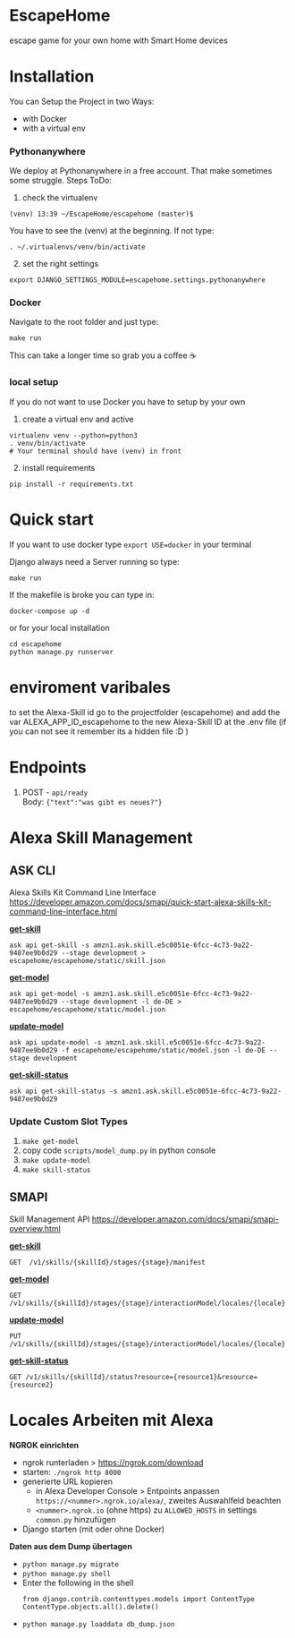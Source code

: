 # EscapeHome
escape game for your own home with Smart Home devices

# Installation 
You can Setup the Project in two Ways: 
* with Docker
* with a virtual env

### Pythonanywhere
We deploy at Pythonanywhere in a free account. That make sometimes some struggle. 
Steps ToDo: 
1. check the virtualenv
``` shell 
(venv) 13:39 ~/EscapeHome/escapehome (master)$
```
You have to see the (venv) at the beginning. If not type: 
``` shell 
. ~/.virtualenvs/venv/bin/activate
```

2. set the right settings
``` shell 
export DJANGO_SETTINGS_MODULE=escapehome.settings.pythonanywhere
```

### Docker
Navigate to the root folder and just type: 

```shell
make run
```

This can take a longer time so grab you a coffee ☕

### local setup
If you do not want to use Docker you have to setup by your own

1. create a virtual env and active 
```shell
virtualenv venv --python=python3
. venv/bin/activate
# Your terminal should have (venv) in front
```
2. install requirements
```shell
pip install -r requirements.txt
```

# Quick start
If you want to use docker type `export USE=docker` in your terminal

Django always need a Server running so type: 
```shell
make run
```

If the makefile is broke you can type in: 
```shell
docker-compose up -d 
```
or for your local installation

```shell
cd escapehome
python manage.py runserver
```
# enviroment varibales
to set the Alexa-Skill id go to the projectfolder (escapehome) and add the var ALEXA_APP_ID_escapehome to the new Alexa-Skill ID at the .env file (if you can not see it remember its a hidden file :D )

# Endpoints
1. POST - `api/ready`  
Body: `{"text":"was gibt es neues?"}`

# Alexa Skill Management

## ASK CLI
Alexa Skills Kit Command Line Interface  
https://developer.amazon.com/docs/smapi/quick-start-alexa-skills-kit-command-line-interface.html


**[get-skill](https://developer.amazon.com/docs/smapi/ask-cli-command-reference.html#get-skill-subcommand)** 
```
ask api get-skill -s amzn1.ask.skill.e5c0051e-6fcc-4c73-9a22-9487ee9b0d29 --stage development > escapehome/escapehome/static/skill.json
```

**[get-model](https://developer.amazon.com/docs/smapi/ask-cli-command-reference.html#get-model-subcommand)**
```
ask api get-model -s amzn1.ask.skill.e5c0051e-6fcc-4c73-9a22-9487ee9b0d29 --stage development -l de-DE > escapehome/escapehome/static/model.json
```

**[update-model](https://developer.amazon.com/docs/smapi/ask-cli-command-reference.html#update-model-subcommand)**
```
ask api update-model -s amzn1.ask.skill.e5c0051e-6fcc-4c73-9a22-9487ee9b0d29 -f escapehome/escapehome/static/model.json -l de-DE --stage development
```

**[get-skill-status](https://developer.amazon.com/docs/smapi/ask-cli-command-reference.html#get-skill-status-subcommand)**
```
ask api get-skill-status -s amzn1.ask.skill.e5c0051e-6fcc-4c73-9a22-9487ee9b0d29
```

### Update Custom Slot Types
1. `make get-model`
2. copy code `scripts/model_dump.py` in python console
3. `make update-model`
4. `make skill-status`

## SMAPI
Skill Management API
https://developer.amazon.com/docs/smapi/smapi-overview.html

**[get-skill](https://developer.amazon.com/docs/smapi/skill-operations.html#get-skill-information)**
```
GET  /v1/skills/{skillId}/stages/{stage}/manifest
```

**[get-model](https://developer.amazon.com/docs/smapi/interaction-model-operations.html#get-interaction-model)**
```
GET /v1/skills/{skillId}/stages/{stage}/interactionModel/locales/{locale}
```

**[update-model](https://developer.amazon.com/docs/smapi/interaction-model-operations.html#update-interaction-model)**
```
PUT /v1/skills/{skillId}/stages/{stage}/interactionModel/locales/{locale}
```

**[get-skill-status](https://developer.amazon.com/docs/smapi/skill-operations.html#get-skill-status)**
```
GET /v1/skills/{skillId}/status?resource={resource1}&resource={resource2}
```

# Locales Arbeiten mit Alexa
__NGROK einrichten__
* ngrok runterladen > https://ngrok.com/download
* starten: `./ngrok http 8000`
* generierte URL kopieren
    * in Alexa Developer Console > Entpoints anpassen `https://<nummer>.ngrok.io/alexa/`, zweites Auswahlfeld beachten
    * `<nummer>.ngrok.io` (ohne https) zu `ALLOWED_HOSTS` in settings `common.py` hinzufügen
* Django starten (mit oder ohne Docker)

__Daten aus dem Dump übertagen__
* `python manage.py migrate`
* `python manage.py shell` 
* Enter the following in the shell
  ```shell
  from django.contrib.contenttypes.models import ContentType
  ContentType.objects.all().delete()
  ```
* `python manage.py loaddata db_dump.json`
